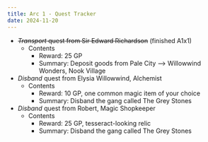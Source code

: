 ```yaml
---
title: Arc 1 - Quest Tracker
date: 2024-11-20
---
```

- ~~*Transport* quest from Sir Edward Richardson~~ (finished A1x1)
	- Contents
		- Reward: 25 GP
		- Summary: Deposit goods from Pale City --> Willowwind Wonders, Nook Village
- *Disband* quest from Elysia Willowwind, Alchemist
	- Contents
		- Reward: 10 GP, one common magic item of your choice
		- Summary: Disband the gang called The Grey Stones
- *Disband* quest from Robert, Magic Shopkeeper
	- Contents
		- Reward: 25 GP, tesseract-looking relic
		- Summary: Disband the gang called The Grey Stones